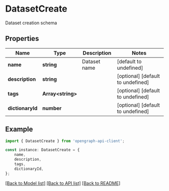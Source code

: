 # DatasetCreate

Dataset creation schema

## Properties

Name | Type | Description | Notes
------------ | ------------- | ------------- | -------------
**name** | **string** | Dataset name | [default to undefined]
**description** | **string** |  | [optional] [default to undefined]
**tags** | **Array&lt;string&gt;** |  | [optional] [default to undefined]
**dictionaryId** | **number** |  | [optional] [default to undefined]

## Example

```typescript
import { DatasetCreate } from 'opengraph-api-client';

const instance: DatasetCreate = {
    name,
    description,
    tags,
    dictionaryId,
};
```

[[Back to Model list]](../README.md#documentation-for-models) [[Back to API list]](../README.md#documentation-for-api-endpoints) [[Back to README]](../README.md)
